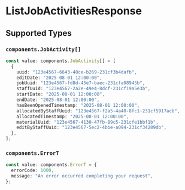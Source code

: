 # ListJobActivitiesResponse


## Supported Types

### `components.JobActivity[]`

```typescript
const value: components.JobActivity[] = [
  {
    uuid: "123e4567-6643-48ce-b269-231cf3b4dafb",
    editDate: "2025-08-01 12:00:00",
    jobUuid: "123e4567-fd8d-45e7-baec-231cfa08945b",
    staffUuid: "123e4567-2a2e-49e4-8dcf-231cf19a5e3b",
    startDate: "2025-08-01 12:00:00",
    endDate: "2025-08-01 12:00:00",
    hasBeenOpenedTimestamp: "2025-08-01 12:00:00",
    allocatedByStaffUuid: "123e4567-f2a5-4a40-8fc1-231cf5917acb",
    allocatedTimestamp: "2025-08-01 12:00:00",
    materialUuid: "123e4567-4130-47fb-89c5-231cfe1bbf1b",
    editByStaffUuid: "123e4567-5ec2-4bbe-a094-231cf34289db",
  },
];
```

### `components.ErrorT`

```typescript
const value: components.ErrorT = {
  errorCode: 1000,
  message: "An error occurred completing your request",
};
```

